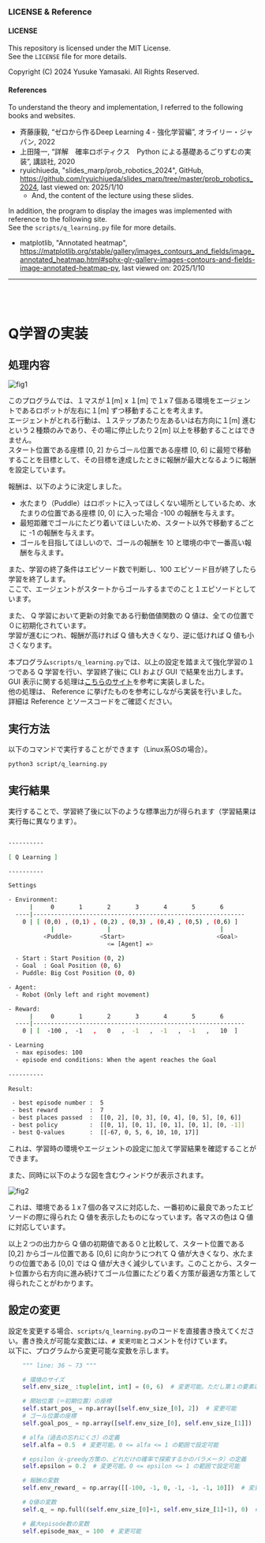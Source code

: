 ### LICENSE & Reference

#### LICENSE

This repository is licensed under the MIT License.<br>
See the `LICENSE` file for more details.

Copyright (C) 2024 Yusuke Yamasaki. All Rights Reserved.

#### References

To understand the theory and implementation, I referred to the following books and websites.
- 斉藤康毅, “ゼロから作るDeep Learning 4 - 強化学習編”, オライリー・ジャパン, 2022
- 上田隆一, “詳解　確率ロボティクス　Python による基礎あるごりずむの実装”, 講談社, 2020
- ryuichiueda, "slides_marp/prob_robotics_2024", GitHub, https://github.com/ryuichiueda/slides_marp/tree/master/prob_robotics_2024, last viewed on: 2025/1/10
  - And, the content of the lecture using these slides.

In addition, the program to display the images was implemented with reference to the following site.<br>
See the `scripts/q_learning.py` file for more details.
 - matplotlib, "Annotated heatmap", https://matplotlib.org/stable/gallery/images_contours_and_fields/image_annotated_heatmap.html#sphx-glr-gallery-images-contours-and-fields-image-annotated-heatmap-py, last viewed on: 2025/1/10


---

<br><br>

# Q学習の実装

## 処理内容

![fig1](imgs/images.png)

このプログラムでは、１マスが１[m] x １[m] で１x７個ある環境をエージェントであるロボットが左右に１[m] ずつ移動することを考えます。<br>
エージェントがとれる行動は、１ステップあたり左あるいは右方向に１[m] 進むという２種類のみであり、その場に停止したり２[m] 以上を移動することはできません。<br>
スタート位置である座標 [0, 2] からゴール位置である座標 [0, 6] に最短で移動することを目標として、その目標を達成したときに報酬が最大となるように報酬を設定しています。<br>

報酬は、以下のように決定しました。
- 水たまり（Puddle）はロボットに入ってほしくない場所としているため、水たまりの位置である座標 [0, 0] に入った場合 -100 の報酬を与えます。
- 最短距離でゴールにたどり着いてほしいため、スタート以外で移動するごとに -1 の報酬を与えます。
- ゴールを目指してほしいので、ゴールの報酬を 10 と環境の中で一番高い報酬を与えます。

また、学習の終了条件はエピソード数で判断し、100 エピソード目が終了したら学習を終了します。<br>
ここで、エージェントがスタートからゴールするまでのこと１エピソードとしています。<br>

また、 Q 学習において更新の対象である行動価値関数の Q 値は、全ての位置で０に初期化されています。<br>
学習が進むにつれ、報酬が高ければ Q 値も大きくなり、逆に低ければ Q 値も小さくなります。<br>

本プログラム`scripts/q_learning.py`では、以上の設定を踏まえて強化学習の１つである Q 学習を行い、学習終了後に CLI および GUI で結果を出力します。<br>
GUI 表示に関する処理は[こちらのサイト](https://matplotlib.org/stable/gallery/images_contours_and_fields/image_annotated_heatmap.html#sphx-glr-gallery-images-contours-and-fields-image-annotated-heatmap-py)を参考に実装しました。<br>
他の処理は、 Reference に挙げたものを参考にしながら実装を行いました。<br>
詳細は Reference とソースコードをご確認ください。

## 実行方法

以下のコマンドで実行することができます（Linux系OSの場合）。

```bash
python3 script/q_learning.py
```

## 実行結果

実行することで、学習終了後に以下のような標準出力が得られます（学習結果は実行毎に異なります）。

```bash

----------

[ Q Learning ]

----------

Settings

- Environment: 
      |     0       1       2       3       4       5       6
  ----|------------------------------------------------------------
    0 | [ (0,0) , (0,1) , (0,2) , (0,3) , (0,4) , (0,5) , (0,6) ]
            |               |                               |  
          <Puddle>        <Start>                          <Goal>
                            <= [Agent] =>
  
  - Start : Start Position (0, 2)
  - Goal  : Goal Position (0, 6)
  - Puddle: Big Cost Position (0, 0)

- Agent:
  - Robot (Only left and right movement)

- Reward:
      |     0       1       2       3       4       5       6
  ----|------------------------------------------------------------
    0 | [  -100 ,  -1   ,   0   ,  -1   ,  -1   ,  -1   ,   10  ]

- Learning
  - max episodes: 100
  - episode end conditions: When the agent reaches the Goal
      
----------

Result:

 - best episode number :  5
 - best reward         :  7
 - best places passed  :  [[0, 2], [0, 3], [0, 4], [0, 5], [0, 6]]
 - best policy         :  [[0, 1], [0, 1], [0, 1], [0, 1], [0, -1]]
 - best Q-values       :  [[-67, 0, 5, 6, 10, 10, 17]]

```

これは、学習時の環境やエージェントの設定に加えて学習結果を確認することができます。

また、同時に以下のような図を含むウィンドウが表示されます。

![fig2](logs/output.png)

これは、環境である１x７個の各マスに対応した、一番初めに最良であったエピソードの際に得られた Q 値を表示したものになっています。各マスの色は Q 値に対応しています。


以上２つの出力から Q 値の初期値である０と比較して、スタート位置である [0,2] からゴール位置である [0,6] に向かうにつれて Q 値が大きくなり、水たまりの位置である [0,0] では Q 値が大きく減少しています。このことから、スタート位置から右方向に進み続けてゴール位置にたどり着く方策が最適な方策として得られたことがわかります。


## 設定の変更

設定を変更する場合、`scripts/q_learning.py`のコードを直接書き換えてください。書き換えが可能な変数には、`# 変更可能`とコメントを付けています。<br>
以下に、プログラムから変更可能な変数を示します。

```py
    """ line: 36 ~ 73 """

    # 環境のサイズ
    self.env_size_ :tuple[int, int] = (0, 6)  # 変更可能。ただし第１の要素は０のみ可能であり１以上には未対応。報酬の変数と要素数を合わせること

    # 開始位置（＝初期位置）の座標
    self.start_pos_ = np.array([self.env_size_[0], 2])  # 変更可能
    # ゴール位置の座標
    self.goal_pos_ = np.array([self.env_size_[0], self.env_size_[1]])  # 変更可能

    # alfa（過去の忘れにくさ）の定義
    self.alfa = 0.5  # 変更可能。0 <= alfa <= 1 の範囲で設定可能

    # epsilon（ε-greedy方策の、どれだけの確率で探索するかのパラメータ）の定義
    self.epsilon = 0.2  # 変更可能。0 <= epsilon <= 1 の範囲で設定可能

    # 報酬の変数
    self.env_reward_ = np.array([[-100, -1, 0, -1, -1, -1, 10]])  # 変更可能。水たまりの位置は報酬の値で表現。環境のサイズと要素数を合わせること

    # Q値の変数
    self.q_ = np.full((self.env_size_[0]+1, self.env_size_[1]+1), 0)  # 変更可能。np.full()の最後の引数となっている整数部分が初期値であり、ここのみ変更可能

    # 最大episode数の変数
    self.episode_max_ = 100  # 変更可能

```

